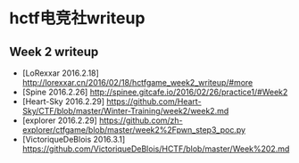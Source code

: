 # hctf电竞社writeup
## Week 2 writeup
* [LoRexxar 2016.2.18] http://lorexxar.cn/2016/02/18/hctfgame_week2_writeup/#more
* [Spine 2016.2.26] http://spinee.gitcafe.io/2016/02/26/practice1/#Week2
* [Heart-Sky 2016.2.29] https://github.com/Heart-Sky/CTF/blob/master/Winter-Training/week2/week2.md
* [explorer 2016.2.29] https://github.com/zh-explorer/ctfgame/blob/master/week2%2Fpwn_step3_poc.py
* [VictoriqueDeBlois 2016.3.1] https://github.com/VictoriqueDeBlois/HCTF/blob/master/Week%202.md
